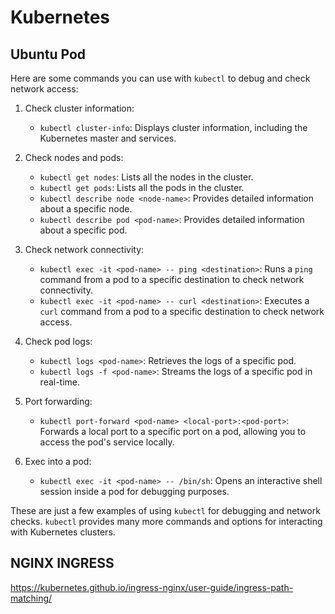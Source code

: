 # Kubernetes

## Ubuntu Pod

Here are some commands you can use with `kubectl` to debug and check network access:

1. Check cluster information:
   - `kubectl cluster-info`: Displays cluster information, including the Kubernetes master and services.

2. Check nodes and pods:
   - `kubectl get nodes`: Lists all the nodes in the cluster.
   - `kubectl get pods`: Lists all the pods in the cluster.
   - `kubectl describe node <node-name>`: Provides detailed information about a specific node.
   - `kubectl describe pod <pod-name>`: Provides detailed information about a specific pod.

3. Check network connectivity:
   - `kubectl exec -it <pod-name> -- ping <destination>`: Runs a `ping` command from a pod to a specific destination to check network connectivity.
   - `kubectl exec -it <pod-name> -- curl <destination>`: Executes a `curl` command from a pod to a specific destination to check network access.

4. Check pod logs:
   - `kubectl logs <pod-name>`: Retrieves the logs of a specific pod.
   - `kubectl logs -f <pod-name>`: Streams the logs of a specific pod in real-time.

5. Port forwarding:
   - `kubectl port-forward <pod-name> <local-port>:<pod-port>`: Forwards a local port to a specific port on a pod, allowing you to access the pod's service locally.

6. Exec into a pod:
   - `kubectl exec -it <pod-name> -- /bin/sh`: Opens an interactive shell session inside a pod for debugging purposes.

These are just a few examples of using `kubectl` for debugging and network checks. `kubectl` provides many more commands and options for interacting with Kubernetes clusters.


## NGINX INGRESS
https://kubernetes.github.io/ingress-nginx/user-guide/ingress-path-matching/
